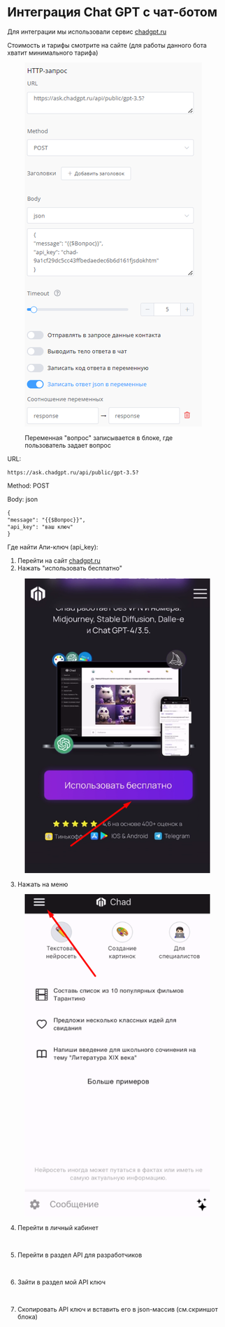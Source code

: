 # Интеграция Chat GPT c чат-ботом

Для интеграции мы использовали сервис [chadgpt.ru](https://chadgpt.ru/)

Стоимость и тарифы смотрите на сайте (для работы данного бота хватит минимального тарифа)&#x20;

<figure><img src="../../../../.gitbook/assets/image (1) (1).png" alt=""><figcaption><p>Переменная "вопрос" записывается в блоке, где пользователь задает вопрос </p></figcaption></figure>

URL:&#x20;

```
https://ask.chadgpt.ru/api/public/gpt-3.5?
```

Method: POST

Body: json

```
{
"message": "{{$Вопрос}}",
"api_key": "ваш ключ"
}
```

Где найти Апи-ключ (api\_key):

1. Перейти на сайт [chadgpt.ru](https://chadgpt.ru/)
2. Нажать "использовать бесплатно"

<figure><img src="../../../../.gitbook/assets/image (1) (1) (1).png" alt=""><figcaption></figcaption></figure>

3. Нажать на меню

<figure><img src="../../../../.gitbook/assets/image (2) (1).png" alt=""><figcaption></figcaption></figure>

4. Перейти в личный кабинет

<figure><img src="../../../../.gitbook/assets/image (4).png" alt=""><figcaption></figcaption></figure>

5. Перейти в раздел API для разработчиков

<figure><img src="../../../../.gitbook/assets/image (5).png" alt=""><figcaption></figcaption></figure>

6. Зайти в раздел мой API ключ

&#x20;

<figure><img src="../../../../.gitbook/assets/image (6).png" alt=""><figcaption></figcaption></figure>

7. Скопировать API ключ и вставить его в json-массив (см.скриншот блока)

